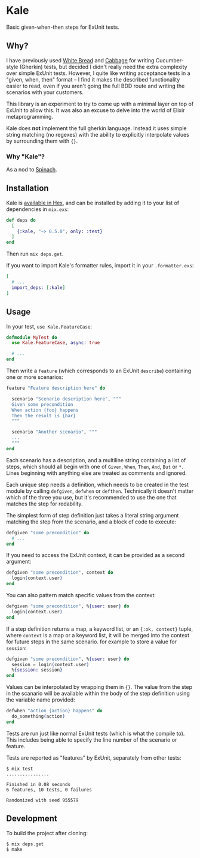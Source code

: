 # Kale

Basic given-when-then steps for ExUnit tests.

## Why?

I have previously used [White Bread](https://github.com/meadsteve/white-bread)
and [Cabbage](https://github.com/cabbage-ex/cabbage) for writing Cucumber-style
(Gherkin) tests, but decided I didn't really need the extra complexity over
simple ExUnit tests. However, I quite like writing acceptance tests in a
"given, when, then" format &ndash; I find it makes the described functionality
easier to read, even if you aren't going the full BDD route and writing the
scenarios with your customers.

This library is an experiment to try to come up with a minimal layer on top of
ExUnit to allow this. It was also an excuse to delve into the world of Elixir
metaprogramming.

Kale does **not** implement the full gherkin language. Instead it uses simple
string matching (no regexes) with the ability to explicitly interpolate values
by surrounding them with `{}`.

### Why "Kale"?

As a nod to [Spinach](https://github.com/codegram/spinach).

## Installation

Kale is [available in Hex](https://hex.pm/docs/publish), and can be installed
by adding it to your list of dependencies in `mix.exs`:

```elixir
def deps do
  [
    {:kale, "~> 0.5.0", only: :test}
  ]
end
```

Then run `mix deps.get`.

If you want to import Kale's formatter rules, import it in your `.formatter.exs`:

```elixir
[
  # ... 
  import_deps: [:kale]
]
```

## Usage

In your test, `use Kale.FeatureCase`:

```elixir
defmodule MyTest do
  use Kale.FeatureCase, async: true

  # ...
end
```

Then write a `feature` (which corresponds to an ExUnit `describe`) containing
one or more scenarios:

```elixir
feature "Feature description here" do

  scenario "Scenario description here", """
  Given some precondition
  When action {foo} happens
  Then the result is {bar}
  """

  scenario "Another scenario", """
  ...
  """
end
```

Each scenario has a description, and a multiline string containing a list of
steps, which should all begin with one of `Given`, `When`, `Then`, `And`, `But`
or `*`. Lines beginning with anything else are treated as comments and ignored.

Each unique step needs a definition, which needs to be created in the test
module by calling `defgiven`, `defwhen` or `defthen`. Technically it doesn't
matter which of the three you use, but it's recommended to use the one that
matches the step for redability.

The simplest form of step definition just takes a literal string argument
matching the step from the scenario, and a block of code to execute:

```elixir
defgiven "some precondition" do
  # ...
end
```

If you need to access the ExUnit context, it can be provided as a second
argument:

```elixir
defgiven "some precondition", context do
  login(context.user)
end
```

You can also pattern match specific values from the context:

```elixir
defgiven "some precondition", %{user: user} do
  login(context.user)
end
```

If a step definition returns a map, a keyword list, or an `{:ok, context}`
tuple, where `context` is a map or a keyword list, it will be merged into the
context for future steps in the same scenario. for example to store a value for
`session`:

```elixir
defgiven "some precondition", %{user: user} do
  session = login(context.user)
  %{session: session}
end
```

Values can be interpolated by wrapping them in `{}`. The value from the step in
the scanario will be available within the body of the step definition using the
variable name provided:

```elixir
defwhen "action {action} happens" do
  do_something(action)
end
```

Tests are run just like normal ExUnit tests (which is what the compile to).
This includes being able to specify the line number of the scenario or feature.

Tests are reported as "features" by ExUnit, separately from other tests:

```
$ mix test
................

Finished in 0.08 seconds
6 features, 10 tests, 0 failures

Randomized with seed 955579
```

## Development

To build the project after cloning:

```bash
$ mix deps.get
$ make
